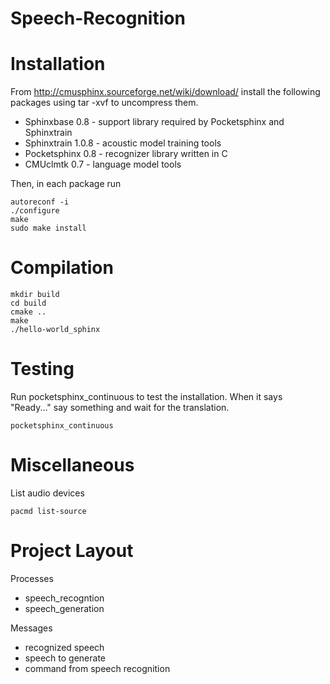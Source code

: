Speech-Recognition
==================

Installation
============
From http://cmusphinx.sourceforge.net/wiki/download/ install the following packages using tar -xvf to uncompress them.
 
 - Sphinxbase 0.8 - support library required by Pocketsphinx and Sphinxtrain
 - Sphinxtrain 1.0.8 - acoustic model training tools
 - Pocketsphinx 0.8 - recognizer library written in C
 - CMUclmtk 0.7 - language model tools

Then, in each package run
 
    autoreconf -i
    ./configure
    make
    sudo make install

Compilation
===========

    mkdir build
    cd build
    cmake ..
    make
    ./hello-world_sphinx
    
Testing
=======
Run pocketsphinx_continuous to test the installation. When it says "Ready..." say something and wait for the translation.

    pocketsphinx_continuous

Miscellaneous
=============
List audio devices

    pacmd list-source


Project Layout
==============
Processes

  - speech_recogntion
  - speech_generation

Messages

  - recognized speech
  - speech to generate
  - command from speech recognition
  
